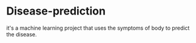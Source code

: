 # Disease-prediction
it's a machine learning project that uses the symptoms of body to predict the disease.
